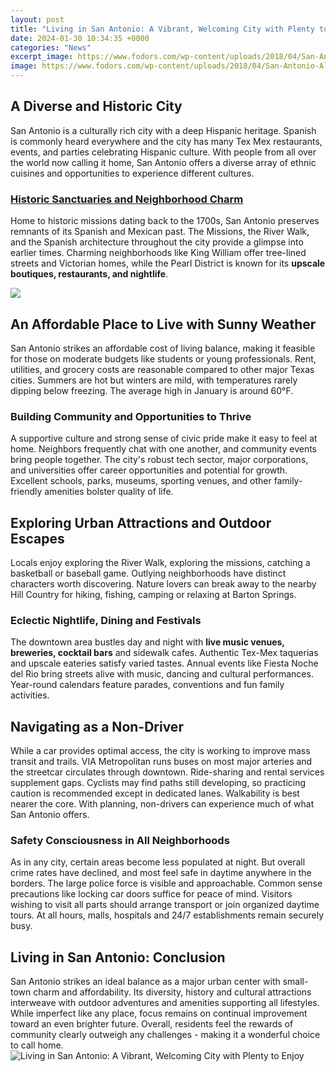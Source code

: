 ```yaml
---
layout: post
title: "Living in San Antonio: A Vibrant, Welcoming City with Plenty to Enjoy"
date: 2024-01-30 10:34:35 +0000
categories: "News"
excerpt_image: https://www.fodors.com/wp-content/uploads/2018/04/San-Antonio-Alamo-101-Whats-In-The-Area.jpg
image: https://www.fodors.com/wp-content/uploads/2018/04/San-Antonio-Alamo-101-Whats-In-The-Area.jpg
---
```


## A Diverse and Historic City
San Antonio is a culturally rich city with a deep Hispanic heritage. Spanish is commonly heard everywhere and the city has many Tex Mex restaurants, events, and parties celebrating Hispanic culture. With people from all over the world now calling it home, San Antonio offers a diverse array of ethnic cuisines and opportunities to experience different cultures. 
### [Historic Sanctuaries and Neighborhood Charm](https://store.fi.io.vn/collection/albino)
Home to historic missions dating back to the 1700s, San Antonio preserves remnants of its Spanish and Mexican past. The Missions, the River Walk, and the Spanish architecture throughout the city provide a glimpse into earlier times. Charming neighborhoods like King William offer tree-lined streets and Victorian homes, while the Pearl District is known for its **upscale boutiques, restaurants, and nightlife**.

![](https://www.tripsavvy.com/thmb/2hjm9TxpBZ7trxXL8T-ZeYb4Qbw=/4800x3189/filters:fill(auto,1)/downtown-san-antonio-180514061-598b9a4c396e5a00101781c1.jpg)
## An Affordable Place to Live with Sunny Weather
San Antonio strikes an affordable cost of living balance, making it feasible for those on moderate budgets like students or young professionals. Rent, utilities, and grocery costs are reasonable compared to other major Texas cities. Summers are hot but winters are mild, with temperatures rarely dipping below freezing. The average high in January is around 60°F.
### **Building Community and Opportunities to Thrive**
A supportive culture and strong sense of civic pride make it easy to feel at home. Neighbors frequently chat with one another, and community events bring people together. The city's robust tech sector, major corporations, and universities offer career opportunities and potential for growth. Excellent schools, parks, museums, sporting venues, and other family-friendly amenities bolster quality of life.
## Exploring Urban Attractions and Outdoor Escapes
Locals enjoy exploring the River Walk, exploring the missions, catching a basketball or baseball game. Outlying neighborhoods have distinct characters worth discovering. Nature lovers can break away to the nearby Hill Country for hiking, fishing, camping or relaxing at Barton Springs.
### **Eclectic Nightlife, Dining and Festivals** 
The downtown area bustles day and night with **live music venues, breweries, cocktail bars** and sidewalk cafes. Authentic Tex-Mex taquerias and upscale eateries satisfy varied tastes. Annual events like Fiesta Noche del Rio bring streets alive with music, dancing and cultural performances. Year-round calendars feature parades, conventions and fun family activities.
## Navigating as a Non-Driver 
While a car provides optimal access, the city is working to improve mass transit and trails. VIA Metropolitan runs buses on most major arteries and the streetcar circulates through downtown. Ride-sharing and rental services supplement gaps. Cyclists may find paths still developing, so practicing caution is recommended except in dedicated lanes. Walkability is best nearer the core. With planning, non-drivers can experience much of what San Antonio offers.
### **Safety Consciousness in All Neighborhoods**
As in any city, certain areas become less populated at night. But overall crime rates have declined, and most feel safe in daytime anywhere in the borders. The large police force is visible and approachable. Common sense precautions like locking car doors suffice for peace of mind. Visitors wishing to visit all parts should arrange transport or join organized daytime tours. At all hours, malls, hospitals and 24/7 establishments remain securely busy. 
## Living in San Antonio: Conclusion
San Antonio strikes an ideal balance as a major urban center with small-town charm and affordability. Its diversity, history and cultural attractions interweave with outdoor adventures and amenities supporting all lifestyles. While imperfect like any place, focus remains on continual improvement toward an even brighter future. Overall, residents feel the rewards of community clearly outweigh any challenges - making it a wonderful choice to call home.
![Living in San Antonio: A Vibrant, Welcoming City with Plenty to Enjoy](https://www.fodors.com/wp-content/uploads/2018/04/San-Antonio-Alamo-101-Whats-In-The-Area.jpg)